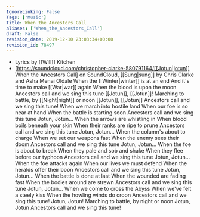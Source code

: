 ```yaml
---
IgnoreLinking: False
Tags: ['Music']
Title: When the Ancestors Call
aliases: ['When_the_Ancestors_Call']
draft: False
revision_date: 2019-12-10 23:03:34+00:00
revision_id: 78497
---
```


* Lyrics by [[Will]] Kitchen
* [https://soundcloud.com/christopher-clarke-580791164/[[Jotun|jotun]] When the Ancestors Call] on SoundCloud, [[Sung|sung]] by Chris Clarke and Asha Menai Oldale
When the [[Winter|winter]] is at an end
And it's time to make [[War|war]] again
When the blood is upon the moon
Ancestors call and we sing this tune
[[Jotun]], [[Jotun]]!
Marching to battle, by [[Night|night]] or noon
[[Jotun]], [[Jotun]]
Ancestors call and we sing this tune!
When we march into hostile land
When our foe is so near at hand
When the battle is starting soon
Ancestors call and we sing this tune
Jotun, Jotun...
When the arrows are whistling in
When blood boils beneath your skin
When their ranks are ripe to prune
Ancestors call and we sing this tune
Jotun, Jotun...
When the column's about to charge
When we set our weapons fast
When the enemy sees their doom
Ancestors call and we sing this tune
Jotun, Jotun...
When the foe is about to break
When they pale and sob and shake
When they flee before our typhoon
Ancestors call and we sing this tune
Jotun, Jotun...
When the foe attacks again
When our lives we must defend
When the heralds offer their boon
Ancestors call and we sing this tune
Jotun, Jotun...
When the battle is done at last
When the wounded are fading fast
When the bodies around are strewn
Ancestors call and we sing this tune
Jotun, Jotun...
When we come to cross the Abyss
When we've felt a steely kiss
When the howling winds do croon
Ancestors call and we sing this tune!
Jotun, Jotun!
Marching to battle, by night or noon
Jotun, Jotun
Ancestors call and we sing this tune!